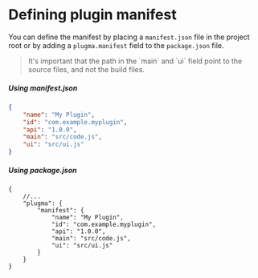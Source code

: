 # Defining plugin manifest

You can define the manifest by placing a `manifest.json` file in the project root or by adding a `plugma.manifest` field to the `package.json` file.

<blockquote class="info">
It's important that the path in the `main` and `ui` field point to the source files, and not the build files.
</blockquote>

##### Using manifest.json

```json
{
	"name": "My Plugin",
	"id": "com.example.myplugin",
	"api": "1.0.0",
	"main": "src/code.js",
	"ui": "src/ui.js"
}
```

##### Using package.json

```jsonc
{
	//...
	"plugma": {
		"manifest": {
			"name": "My Plugin",
			"id": "com.example.myplugin",
			"api": "1.0.0",
			"main": "src/code.js",
			"ui": "src/ui.js"
		}
	}
}
```
